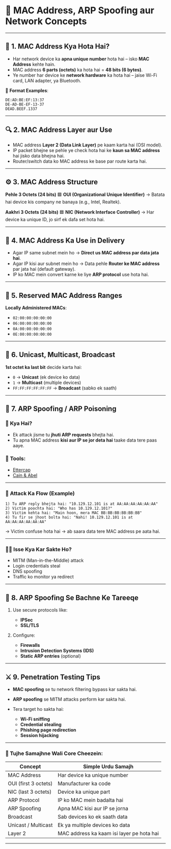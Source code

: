 # 📒 **MAC Address, ARP Spoofing aur Network Concepts**

---

## 🧠 **1. MAC Address Kya Hota Hai?**

* Har network device ka **apna unique number** hota hai – isko **MAC Address** kehte hain.
* MAC address **6 parts (octets)** ka hota hai = **48 bits (6 bytes)**.
* Ye number har device ke **network hardware** ka hota hai – jaise Wi-Fi card, LAN adapter, ya Bluetooth.

📌 **Format Examples**:

```
DE:AD:BE:EF:13:37  
DE-AD-BE-EF-13-37  
DEAD.BEEF.1337
```

---

## 🔍 **2. MAC Address Layer aur Use**

* MAC address **Layer 2 (Data Link Layer)** pe kaam karta hai (OSI model).
* IP packet bhejne se pehle ye check hota hai ke **kaun sa MAC address** hai jisko data bhejna hai.
* Router/switch data ko MAC address ke base par route karta hai.

---

## ⚙️ **3. MAC Address Structure**

**Pehle 3 Octets (24 bits)**
🟩 **OUI (Organizational Unique Identifier)**
→ Batata hai device kis company ne banaya (e.g., Intel, Realtek).

**Aakhri 3 Octets (24 bits)**
🟦 **NIC (Network Interface Controller)**
→ Har device ka unique ID, jo sirf ek dafa set hota hai.

---

## 🔁 **4. MAC Address Ka Use in Delivery**

* Agar IP same subnet mein ho → **Direct us MAC address par data jata hai**.
* Agar IP kisi aur subnet mein ho → Data pehle **Router ke MAC address** par jata hai (default gateway).
* IP ko MAC mein convert karne ke liye **ARP protocol** use hota hai.

---

## 🚨 **5. Reserved MAC Address Ranges**

**Locally Administered MACs**:

* `02:00:00:00:00:00`
* `06:00:00:00:00:00`
* `0A:00:00:00:00:00`
* `0E:00:00:00:00:00`

---

## 🎯 **6. Unicast, Multicast, Broadcast**

**1st octet ka last bit** decide karta hai:

* `0` → **Unicast** (ek device ko data)
* `1` → **Multicast** (multiple devices)
* `FF:FF:FF:FF:FF:FF` → **Broadcast** (sabko ek saath)

---

## 🧪 **7. ARP Spoofing / ARP Poisoning**

### 🧨 **Kya Hai?**

* Ek attack jisme tu **jhuti ARP requests** bhejta hai.
* Tu apna MAC address **kisi aur IP se jor deta hai** taake data tere paas aaye.

### 🧰 **Tools:**

* [Ettercap](https://github.com/Ettercap/ettercap)
* [Cain & Abel](https://github.com/xchwarze/Cain)

---

### 🔄 **Attack Ka Flow (Example)**

```
1) Tu ARP reply bhejta hai: "10.129.12.101 is at AA:AA:AA:AA:AA:AA"  
2) Victim poochta hai: "Who has 10.129.12.101?"  
3) Victim kehta hai: "Main hoon, mera MAC BB:BB:BB:BB:BB:BB"  
4) Tu fir se jhoot bolta hai: "Nahi! 10.129.12.101 is at AA:AA:AA:AA:AA:AA"
```

→ Victim confuse hota hai → ab saara data tere MAC address pe aata hai.

---

### 🕵️‍♂️ **Isse Kya Kar Sakte Ho?**

* MITM (Man-in-the-Middle) attack
* Login credentials steal
* DNS spoofing
* Traffic ko monitor ya redirect

---

## 🔐 **8. ARP Spoofing Se Bachne Ke Tareeqe**

1. Use secure protocols like:

   * **IPSec**
   * **SSL/TLS**

2. Configure:

   * **Firewalls**
   * **Intrusion Detection Systems (IDS)**
   * **Static ARP entries** (optional)

---

## ⚔️ **9. Penetration Testing Tips**

* **MAC spoofing** se tu network filtering bypass kar sakta hai.
* **ARP spoofing** se MITM attacks perform kar sakta hai.
* Tera target ho sakta hai:

  * **Wi-Fi sniffing**
  * **Credential stealing**
  * **Phishing page redirection**
  * **Session hijacking**

---

### 🧾 Tujhe Samajhne Wali Core Cheezein:

| Concept              | Simple Urdu Samajh                        |
| -------------------- | ----------------------------------------- |
| MAC Address          | Har device ka unique number               |
| OUI (first 3 octets) | Manufacturer ka code                      |
| NIC (last 3 octets)  | Device ka unique part                     |
| ARP Protocol         | IP ko MAC mein badalta hai                |
| ARP Spoofing         | Apna MAC kisi aur IP se jorna             |
| Broadcast            | Sab devices ko ek saath data              |
| Unicast / Multicast  | Ek ya multiple devices ko data            |
| Layer 2              | MAC address ka kaam isi layer pe hota hai |

---
